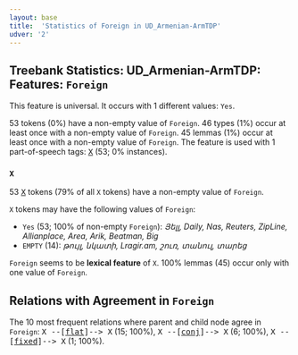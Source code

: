 ```yaml
---
layout: base
title:  'Statistics of Foreign in UD_Armenian-ArmTDP'
udver: '2'
---
```


## Treebank Statistics: UD_Armenian-ArmTDP: Features: `Foreign`

This feature is universal.
It occurs with 1 different values: `Yes`.

53 tokens (0%) have a non-empty value of `Foreign`.
46 types (1%) occur at least once with a non-empty value of `Foreign`.
45 lemmas (1%) occur at least once with a non-empty value of `Foreign`.
The feature is used with 1 part-of-speech tags: <tt><a href="hy_armtdp-pos-X.html">X</a></tt> (53; 0% instances).

### `X`

53 <tt><a href="hy_armtdp-pos-X.html">X</a></tt> tokens (79% of all `X` tokens) have a non-empty value of `Foreign`.

`X` tokens may have the following values of `Foreign`:

* `Yes` (53; 100% of non-empty `Foreign`): <em>Յելլ, Daily, Nas, Reuters, ZipLine, Allianplace, Area, Arik, Beatman, Big</em>
* `EMPTY` (14): <em>թույլ, նկատի, Lragir.am, շուռ, տանուլ, տարեց</em>

`Foreign` seems to be **lexical feature** of `X`. 100% lemmas (45) occur only with one value of `Foreign`.

## Relations with Agreement in `Foreign`

The 10 most frequent relations where parent and child node agree in `Foreign`:
<tt>X --[<tt><a href="hy_armtdp-dep-flat.html">flat</a></tt>]--> X</tt> (15; 100%),
<tt>X --[<tt><a href="hy_armtdp-dep-conj.html">conj</a></tt>]--> X</tt> (6; 100%),
<tt>X --[<tt><a href="hy_armtdp-dep-fixed.html">fixed</a></tt>]--> X</tt> (1; 100%).

